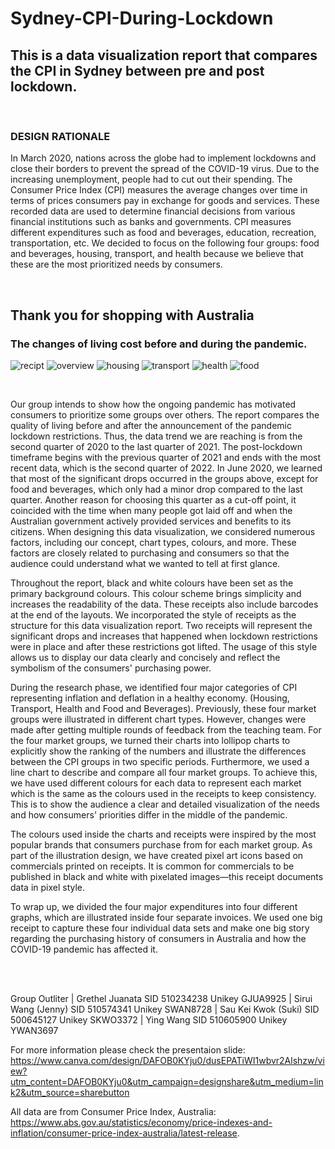 # Sydney-CPI-During-Lockdown


## This is a data visualization report that compares the CPI in Sydney between pre and post lockdown. 

<br>

### DESIGN RATIONALE

In March 2020, nations across the globe had to implement lockdowns and close their borders to prevent the spread of the COVID-19 virus. Due to the increasing unemployment, people had to cut out their spending. The Consumer Price Index (CPI) measures the average changes over time in terms of prices consumers pay in exchange for goods and services. These recorded data are used to determine financial decisions from various financial institutions such as banks and governments. CPI measures different expenditures such as food and beverages, education, recreation, transportation, etc. We decided to focus on the following four groups: food and beverages, housing, transport, and health because we believe that these are the most prioritized needs by consumers.

<br>

##  Thank you for shopping with Australia
### The changes of living cost before and during the pandemic.

![recipt](./content/000_recipt.png)
![overview](./content/001_overview.png)
![housing](./content/002_housing.png)
![transport](./content/003_transport.png)
![health](./content/004_health.png)
![food](./content/005_food.png)

<br>

Our group intends to show how the ongoing pandemic has motivated consumers to prioritize some groups over others. The report compares the quality of living before and after the announcement of the pandemic lockdown restrictions. Thus, the data trend we are reaching is from the second quarter of 2020 to the last quarter of 2021. The post-lockdown timeframe begins with the previous quarter of 2021 and ends with the most recent data, which is the second quarter of 2022. In June 2020, we learned that most of the significant drops occurred in the groups above, except for food and beverages, which only had a minor drop compared to the last quarter. Another reason for choosing this quarter as a cut-off point, it coincided with the time when many people got laid off and when the Australian government actively provided services and benefits to its citizens. When designing this data visualization, we considered numerous factors, including our concept, chart types, colours, and more. These factors are closely related to purchasing and consumers so that the audience could understand what we wanted to tell at first glance.

Throughout the report, black and white colours have been set as the primary background colours. This colour scheme brings simplicity and increases the readability of the data. These receipts also include barcodes at the end of the layouts. We incorporated the style of receipts as the structure for this data visualization report. Two receipts will represent the significant drops and increases that happened when lockdown restrictions were in place and after these restrictions got lifted. The usage of this style allows us to display our data clearly and concisely and reflect the symbolism of the consumers' purchasing power.

During the research phase, we identified four major categories of CPI representing inflation and deflation in a healthy economy. (Housing, Transport, Health and Food and Beverages). Previously, these four market groups were illustrated in different chart types. However, changes were made after getting multiple rounds of feedback from the teaching team. For the four market groups, we turned their charts into lollipop charts to explicitly show the ranking of the numbers and illustrate the differences between the CPI groups in two specific periods. Furthermore, we used a line chart to describe and compare all four market groups. To achieve this, we have used different colours for each data to represent each market which is the same as the colours used in the receipts to keep consistency. This is to show the audience a clear and detailed visualization of the needs and how consumers' priorities differ in the middle of the pandemic.

The colours used inside the charts and receipts were inspired by the most popular brands that consumers purchase from for each market group. As part of the illustration design, we have created pixel art icons based on commercials printed on receipts. It is common for commercials to be published in black and white with pixelated images—this receipt documents data in pixel style.

To wrap up, we divided the four major expenditures into four different graphs, which are illustrated inside four separate invoices. We used one big receipt to capture these four individual data sets and make one big story regarding the purchasing history of consumers in Australia and how the COVID-19 pandemic has affected it.

<br>
<br>

Group Outliter | Grethel Juanata SID 510234238 Unikey GJUA9925 | Sirui Wang (Jenny) SID 510574341 Unikey SWAN8728 | Sau Kei Kwok (Suki) SID 500645127 Unikey SKWO3372 | Ying Wang SID 510605900 Unikey YWAN3697
<br>

For more information please check the presentaion slide: https://www.canva.com/design/DAFOB0KYju0/dusEPATiWI1wbvr2Alshzw/view?utm_content=DAFOB0KYju0&utm_campaign=designshare&utm_medium=link2&utm_source=sharebutton
<br>

All data are from Consumer Price Index, Australia: https://www.abs.gov.au/statistics/economy/price-indexes-and-inflation/consumer-price-index-australia/latest-release.